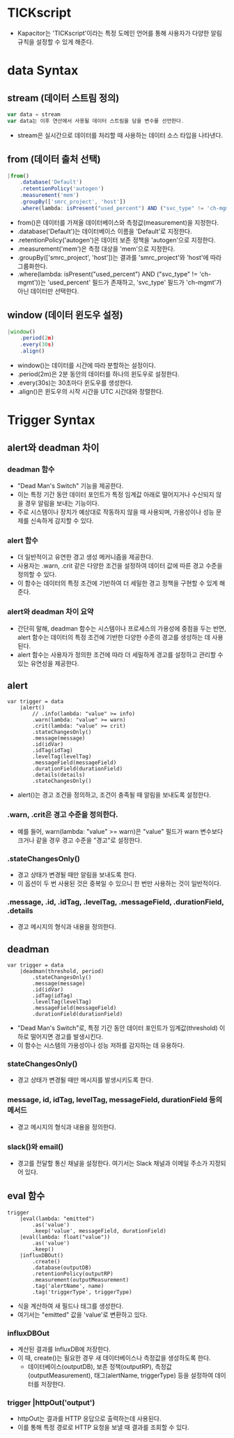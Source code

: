 # TICKscript
* Kapacitor는 'TICKscript'이라는 특정 도메인 언어를 통해 사용자가 다양한 알림 규칙을 설정할 수 있게 해준다. 

# data Syntax
## stream (데이터 스트림 정의)
```javascript
var data = stream
var data는 이후 연산에서 사용될 데이터 스트림을 담을 변수를 선언한다.

```
* stream은 실시간으로 데이터를 처리할 때 사용하는 데이터 소스 타입을 나타낸다.

## from (데이터 출처 선택)
```javascript
|from()
    .database('Default')
    .retentionPolicy('autogen')
    .measurement('mem')
    .groupBy(['smrc_project', 'host'])
    .where(lambda: isPresent("used_percent") AND ("svc_type" != 'ch-mgmt'))
```

* from()은 데이터를 가져올 데이터베이스와 측정값(measurement)을 지정한다.
* .database('Default')는 데이터베이스 이름을 'Default'로 지정한다.
* .retentionPolicy('autogen')은 데이터 보존 정책을 'autogen'으로 지정한다.
* .measurement('mem')은 측정 대상을 'mem'으로 지정한다.
* .groupBy(['smrc_project', 'host'])는 결과를 'smrc_project'와 'host'에 따라 그룹화한다.
* .where(lambda: isPresent("used_percent") AND ("svc_type" != 'ch-mgmt'))는 'used_percent' 필드가 존재하고, 'svc_type' 필드가 'ch-mgmt'가 아닌 데이터만 선택한다.

## window (데이터 윈도우 설정)
```javascript
|window()
    .period(2m)
    .every(30s)
    .align()
```

* window()는 데이터를 시간에 따라 분할하는 설정이다.
* .period(2m)은 2분 동안의 데이터를 하나의 윈도우로 설정한다.
* .every(30s)는 30초마다 윈도우를 생성한다.
* .align()은 윈도우의 시작 시간을 UTC 시간대와 정렬한다.

# Trigger Syntax
## alert와 deadman 차이
### deadman 함수
* "Dead Man's Switch" 기능을 제공한다. 
* 이는 특정 기간 동안 데이터 포인트가 특정 임계값 아래로 떨어지거나 수신되지 않을 경우 알림을 보내는 기능이다. 
* 주로 시스템이나 장치가 예상대로 작동하지 않을 때 사용되며, 가용성이나 성능 문제를 신속하게 감지할 수 있다.

### alert 함수
* 더 일반적이고 유연한 경고 생성 메커니즘을 제공한다. 
* 사용자는 .warn, .crit 같은 다양한 조건을 설정하여 데이터 값에 따른 경고 수준을 정의할 수 있다. 
* 이 함수는 데이터의 특정 조건에 기반하여 더 세밀한 경고 정책을 구현할 수 있게 해준다.

### alert와 deadman 차이 요약
* 간단히 말해, deadman 함수는 시스템이나 프로세스의 가용성에 중점을 두는 반면, alert 함수는 데이터의 특정 조건에 기반한 다양한 수준의 경고를 생성하는 데 사용된다. 
* alert 함수는 사용자가 정의한 조건에 따라 더 세밀하게 경고를 설정하고 관리할 수 있는 유연성을 제공한다.

## alert
```
var trigger = data
    |alert()
        // .info(lambda: "value" >= info)
        .warn(lambda: "value" >= warn)
        .crit(lambda: "value" >= crit)
        .stateChangesOnly()
        .message(message)
        .id(idVar)
        .idTag(idTag)
        .levelTag(levelTag)
        .messageField(messageField)
        .durationField(durationField)
        .details(details)
        .stateChangesOnly()
```

* alert()는 경고 조건을 정의하고, 조건이 충족될 때 알림을 보내도록 설정한다.

### .warn, .crit은 경고 수준을 정의한다. 
* 예를 들어, warn(lambda: "value" >= warn)은 "value" 필드가 warn 변수보다 크거나 같을 경우 경고 수준을 "경고"로 설정한다.

### .stateChangesOnly()
* 경고 상태가 변경될 때만 알림을 보내도록 한다. 
* 이 옵션이 두 번 사용된 것은 중복일 수 있으니 한 번만 사용하는 것이 일반적이다.

### .message, .id, .idTag, .levelTag, .messageField, .durationField, .details
* 경고 메시지의 형식과 내용을 정의한다.

## deadman
```
var trigger = data
    |deadman(threshold, period)
        .stateChangesOnly()
        .message(message)
        .id(idVar)
        .idTag(idTag)
        .levelTag(levelTag)
        .messageField(messageField)
        .durationField(durationField)
```

* "Dead Man's Switch"로, 특정 기간 동안 데이터 포인트가 임계값(threshold) 이하로 떨어지면 경고를 발생시킨다. 
* 이 함수는 시스템의 가용성이나 성능 저하를 감지하는 데 유용하다.

### stateChangesOnly()
* 경고 상태가 변경될 때만 메시지를 발생시키도록 한다.

### message, id, idTag, levelTag, messageField, durationField 등의 메서드
* 경고 메시지의 형식과 내용을 정의한다.

### slack()와 email()
* 경고를 전달할 통신 채널을 설정한다. 여기서는 Slack 채널과 이메일 주소가 지정되어 있다.

## eval 함수
```
trigger
    |eval(lambda: "emitted")
        .as('value')
        .keep('value', messageField, durationField)
    |eval(lambda: float("value"))
        .as('value')
        .keep()
    |influxDBOut()
        .create()
        .database(outputDB)
        .retentionPolicy(outputRP)
        .measurement(outputMeasurement)
        .tag('alertName', name)
        .tag('triggerType', triggerType)
```

* 식을 계산하여 새 필드나 태그를 생성한다. 
* 여기서는 "emitted" 값을 'value'로 변환하고 있다.

### influxDBOut
* 계산된 결과를 InfluxDB에 저장한다.
*  이 때, create()는 필요한 경우 새 데이터베이스나 측정값을 생성하도록 한다.
    * 데이터베이스(outputDB), 보존 정책(outputRP), 측정값(outputMeasurement), 태그(alertName, triggerType) 등을 설정하여 데이터를 저장한다.

### trigger |httpOut('output')
* httpOut는 결과를 HTTP 응답으로 출력하는데 사용된다. 
* 이를 통해 특정 경로로 HTTP 요청을 보낼 때 결과를 조회할 수 있다.